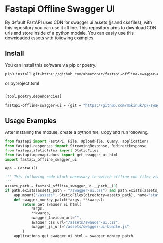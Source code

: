 # Fastapi Offline Swagger UI
By default FastAPI uses CDN for swagger ui assets (js and css files), with this repository you can use it offline. This repository aims to download CDN urls and store inside of a python module. You can easily use this downloaded assets with following examples.

## Install
You can install this software via pip or poetry.

```sh
pip3 install git+https://github.com/ahmetoner/fastapi-offline-swagger-ui
```

or pyproject.toml

```sh

[tool.poetry.dependencies]
...
fastapi-offline-swagger-ui = {git = "https://github.com/makinuk/py-swagger-ui"}

```


## Usage Examples
After installing the module, create a python file. Copy and run following.
```py
from fastapi import FastAPI, File, UploadFile, Query, applications
from fastapi.responses import StreamingResponse, RedirectResponse
from fastapi.staticfiles import StaticFiles
from fastapi.openapi.docs import get_swagger_ui_html
import fastapi_offline_swagger_ui

app = FastAPI()

''' This following code block necessary to switch offline cdn files via fastapi_offline_swagger_ui module
'''
assets_path = fastapi_offline_swagger_ui.__path__[0]
if path.exists(assets_path + "/swagger-ui.css") and path.exists(assets_path + "/swagger-ui-bundle.js"):
    app.mount("/assets", StaticFiles(directory=assets_path), name="static")
    def swagger_monkey_patch(*args, **kwargs):
        return get_swagger_ui_html(
            *args,
            **kwargs,
            swagger_favicon_url="",
            swagger_css_url="/assets/swagger-ui.css",
            swagger_js_url="/assets/swagger-ui-bundle.js",
        )
    applications.get_swagger_ui_html = swagger_monkey_patch

```
